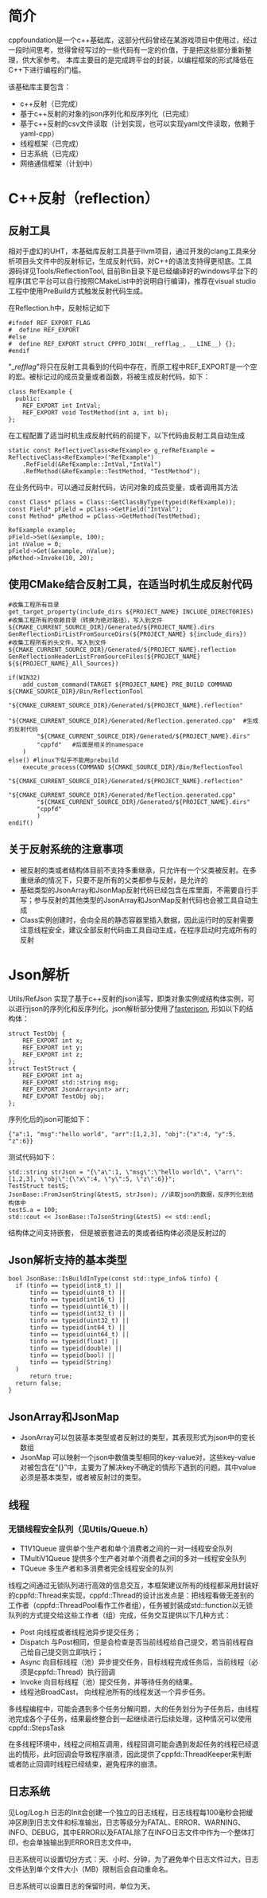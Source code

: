 # 简介
cppfoundation是一个c++基础库，这部分代码曾经在某游戏项目中使用过，经过一段时间思考，觉得曾经写过的一些代码有一定的价值，于是把这些部分重新整理，供大家参考。 本库主要目的是完成跨平台的封装，以编程框架的形式降低在C++下进行编程的门槛。

该基础库主要包含：
* c++反射（已完成）
* 基于c++反射的对象的json序列化和反序列化（已完成）
* 基于c++反射的csv文件读取（计划实现，也可以实现yaml文件读取，依赖于yaml-cpp）
* 线程框架（已完成）
* 日志系统（已完成）
* 网络通信框架（计划中）

# C++反射（reflection）
## 反射工具
相对于虚幻的UHT，本基础库反射工具基于llvm项目，通过开发的clang工具来分析项目头文件中的反射标记，生成反射代码，对C++的语法支持得更彻底。工具源码详见Tools/ReflectionTool, 目前Bin目录下是已经编译好的windows平台下的程序(其它平台可以自行按照CMakeList中的说明自行编译)，推荐在visual studio工程中使用PreBuild方式触发反射代码生成。

在Reflection.h中，反射标记如下
```
#ifndef REF_EXPORT_FLAG
#  define REF_EXPORT
#else
#  define REF_EXPORT struct CPPFD_JOIN(__refflag_, __LINE__) {};
#endif
```
"__refflag_"将只在反射工具看到的代码中存在，而原工程中REF_EXPORT是一个空的宏。被标记过的成员变量或者函数，将被生成反射代码，如下：
```
class RefExample {
  public:  
    REF_EXPORT int IntVal;
    REF_EXPORT void TestMethod(int a, int b);
};
```
在工程配置了适当时机生成反射代码的前提下，以下代码由反射工具自动生成
```
static const ReflectiveClass<RefExample> g_refRefExample = ReflectiveClass<RefExample>("RefExample")
	.RefField(&RefExample::IntVal,"IntVal")
    .RefMethod(&RefExample::TestMethod, "TestMethod");
```
在业务代码中，可以通过反射代码，访问对象的成员变量，或者调用其方法
```
const Class* pClass = Class::GetClassByType(typeid(RefExample));
const Field* pField = pClass->GetField("IntVal");
const Method* pMethod = pClass->GetMethod(TestMethod);

RefExample example;
pField->Set(&example, 100);
int nValue = 0;
pField->Get(&example, nValue);
pMethod->Invoke(10, 20);
```
## 使用CMake结合反射工具，在适当时机生成反射代码
```
#收集工程所有目录
get_target_property(include_dirs ${PROJECT_NAME} INCLUDE_DIRECTORIES)
#收集工程所有的依赖目录（转换为绝对路径），写入到文件${CMAKE_CURRENT_SOURCE_DIR}/Generated/${PROJECT_NAME}.dirs
GenReflectionDirListFromSourceDirs(${PROJECT_NAME} ${include_dirs})  
#收集工程所有的头文件，写入到文件 ${CMAKE_CURRENT_SOURCE_DIR}/Generated/${PROJECT_NAME}.reflection
GenReflectionHeaderListFromSourceFiles(${PROJECT_NAME} ${${PROJECT_NAME}_All_Sources}) 

if(WIN32)
	add_custom_command(TARGET ${PROJECT_NAME} PRE_BUILD COMMAND ${CMAKE_SOURCE_DIR}/Bin/ReflectionTool
		"${CMAKE_CURRENT_SOURCE_DIR}/Generated/${PROJECT_NAME}.reflection"
		"${CMAKE_CURRENT_SOURCE_DIR}/Generated/Reflection.generated.cpp"  #生成的反射代码
		"${CMAKE_CURRENT_SOURCE_DIR}/Generated/${PROJECT_NAME}.dirs"
		"cppfd"   #后面是相关的namespace
	)
else() #linux下似乎不能用prebuild
	execute_process(COMMAND ${CMAKE_SOURCE_DIR}/Bin/ReflectionTool
		"${CMAKE_CURRENT_SOURCE_DIR}/Generated/${PROJECT_NAME}.reflection"
		"${CMAKE_CURRENT_SOURCE_DIR}/Generated/Reflection.generated.cpp" 
		"${CMAKE_CURRENT_SOURCE_DIR}/Generated/${PROJECT_NAME}.dirs"
		"cppfd"
		)
endif()
```
## 关于反射系统的注意事项
* 被反射的类或者结构体目前不支持多重继承，只允许有一个父类被反射。在多重继承的情况下，只要不是所有的父类都参与反射，是允许的
* 基础类型的JsonArray和JsonMap反射代码已经包含在库里面，不需要自行手写；参与反射的其他类型的JsonArray和JsonMap反射代码也会被工具自动生成
* Class实例创建时，会向全局的静态容器里插入数据，因此运行时的反射需要注意线程安全，建议全部反射代码由工具自动生成，在程序启动时完成所有的反射

# Json解析
Utils/RefJson 实现了基于c++反射的json读写，即类对象实例或结构体实例，可以进行json的序列化和反序列化，json解析部分使用了[fasterjson](https://github.com/calvinwilliams/fasterjson), 形如以下的结构体：
```
struct TestObj {
    REF_EXPORT int x;
    REF_EXPORT int y;
    REF_EXPORT int z;
};
struct TestStruct {
    REF_EXPORT int a;
    REF_EXPORT std::string msg;
    REF_EXPORT JsonArray<int> arr;
    REF_EXPORT TestObj obj;
};
```
序列化后的json可能如下：
```
{"a":1, "msg":"hello world", "arr":[1,2,3], "obj":{"x":4, "y":5, "z":6}}
```
测试代码如下：
```
std::string strJson = "{\"a\":1, \"msg\":\"hello world\", \"arr\":[1,2,3], \"obj\":{\"x\":4, \"y\":5, \"z\":6}}";
TestStruct testS;
JsonBase::FromJsonString(&testS, strJson); //读取json的数据，反序列化到结构体中
testS.a = 100;
std::cout << JsonBase::ToJsonString(&testS) << std::endl;
```
结构体之间支持嵌套， 但是被嵌套进去的类或者结构体必须是反射过的

## Json解析支持的基本类型
```
bool JsonBase::IsBuildInType(const std::type_info& tinfo) {
  if (tinfo == typeid(int8_t) || 
      tinfo == typeid(uint8_t) || 
      tinfo == typeid(int16_t) || 
      tinfo == typeid(uint16_t) || 
      tinfo == typeid(int32_t) || 
      tinfo == typeid(uint32_t) ||
      tinfo == typeid(int64_t) || 
      tinfo == typeid(uint64_t) || 
      tinfo == typeid(float) || 
      tinfo == typeid(double) || 
      tinfo == typeid(bool) || 
      tinfo == typeid(String)
  )
      return true;
  return false;
}
```

## JsonArray和JsonMap
* JsonArray可以包装基本类型或者反射过的类型，其表现形式为json中的变长数组
* JsonMap 可以映射一个json中数值类型相同的key-value对，这些key-value对被包含在“{}”中，主要为了解决key不确定的情形下遇到的问题。其中value必须是基本类型，或者被反射过的类型。

## 线程
### 无锁线程安全队列（见Utils/Queue.h）
* T1V1Queue 提供单个生产者和单个消费者之间的一对一线程安全队列
* TMultiV1Queue 提供多个生产者对单个消费者之间的多对一线程安全队列
* TQueue 多生产者和多消费者完全线程安全的队列
 
线程之间通过无锁队列进行高效的信息交互，本框架建议所有的线程都采用封装好的cppfd::Thread来实现，cppfd::Thread的设计出发点是：把线程看做无差别的工作者（cppfd::ThreadPool看作工作者组），任务被封装成std::function以无锁队列的方式提交给这些工作者（组）完成，任务交互提供以下几种方式：
* Post 向线程或者线程池异步提交任务；
* Dispatch 与Post相同，但是会检查是否当前线程给自己提交，若当前线程自己给自己提交则立即执行；
* Async 向目标线程（池）异步提交任务，目标线程完成任务后，当前线程（必须是cppfd::Thread）执行回调
* Invoke 向目标线程（池）提交任务，并等待任务的结果。
* 线程池BroadCast， 向线程池所有的线程发送一个异步任务。

多线程编程中，可能会遇到多个任务分解问题，大的任务划分为子任务后，由线程池完成各个子任务，结果最终整合到一起继续进行后续处理，这种情况可以使用cppfd::StepsTask

在多线程环境中，线程之间相互调用，线程回调可能会遇到发起任务的线程已经退出的情形，此时回调会导致程序崩溃，因此提供了cppfd::ThreadKeeper来判断或者防止回调时线程已经结束，避免程序的崩溃。

## 日志系统
见Log/Log.h 日志的Init会创建一个独立的日志线程，日志线程每100毫秒会把缓冲区刷到日志文件和标准输出，日志等级分为FATAL、ERROR、WARNING、INFO、DEBUG，其中ERROR以及FATAL除了在INFO日志文件中作为一个整体打印，也会单独输出到ERROR日志文件中。

日志系统可以设置切分方式：天、小时、分钟，为了避免单个日志文件过大，日志文件达到单个文件大小（MB）限制后会自动重命名。

日志系统可以设置日志的保留时间，单位为天。
